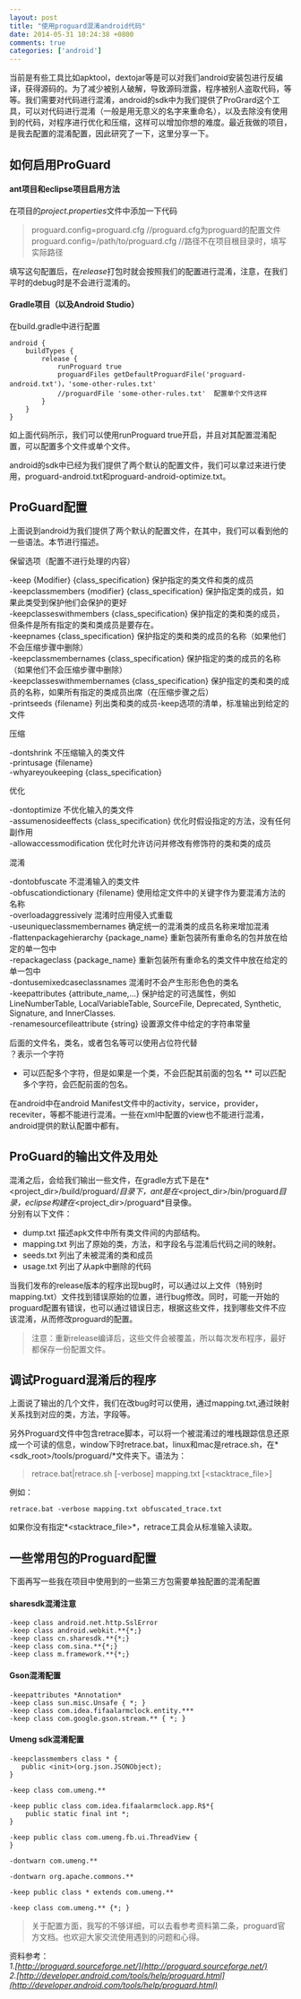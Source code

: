 ```yaml
---
layout: post
title: "使用proguard混淆android代码"
date: 2014-05-31 10:24:38 +0800
comments: true
categories: ['android']
---
```


当前是有些工具比如apktool，dextojar等是可以对我们android安装包进行反编译，获得源码的。为了减少被别人破解，导致源码泄露，程序被别人盗取代码，等等。我们需要对代码进行混淆，android的sdk中为我们提供了ProGrard这个工具，可以对代码进行混淆（一般是用无意义的名字来重命名），以及去除没有使用到的代码，对程序进行优化和压缩，这样可以增加你想的难度。最近我做的项目，是我去配置的混淆配置，因此研究了一下，这里分享一下。

## 如何启用ProGuard

#### ant项目和eclipse项目启用方法
在项目的*project.properties*文件中添加一下代码       
>proguard.config=proguard.cfg  //proguard.cfg为proguard的配置文件    
>proguard.config=/path/to/proguard.cfg //路径不在项目根目录时，填写实际路径    

填写这句配置后，在*release*打包时就会按照我们的配置进行混淆，注意，在我们平时的debug时是不会进行混淆的。
<!--more-->
#### Gradle项目（以及Android Studio）
在build.gradle中进行配置 
```     
android {
    buildTypes {
        release {
            runProguard true
            proguardFiles getDefaultProguardFile('proguard-android.txt')，'some-other-rules.txt'
            //proguardFile 'some-other-rules.txt'  配置单个文件这样
        }
    }
}
```

如上面代码所示，我们可以使用runProguard true开启，并且对其配置混淆配置，可以配置多个文件或单个文件。

android的sdk中已经为我们提供了两个默认的配置文件，我们可以拿过来进行使用，proguard-android.txt和proguard-android-optimize.txt。


## ProGuard配置

上面说到android为我们提供了两个默认的配置文件，在其中，我们可以看到他的一些语法。本节进行描述。


保留选项（配置不进行处理的内容）

-keep {Modifier} {class_specification}    保护指定的类文件和类的成员             
-keepclassmembers {modifier} {class_specification}    保护指定类的成员，如果此类受到保护他们会保护的更好                 
-keepclasseswithmembers {class_specification}    保护指定的类和类的成员，但条件是所有指定的类和类成员是要存在。             
-keepnames {class_specification}    保护指定的类和类的成员的名称（如果他们不会压缩步骤中删除）                        
-keepclassmembernames {class_specification}    保护指定的类的成员的名称（如果他们不会压缩步骤中删除）                  
-keepclasseswithmembernames {class_specification}    保护指定的类和类的成员的名称，如果所有指定的类成员出席（在压缩步骤之后）                   
-printseeds {filename}    列出类和类的成员-keep选项的清单，标准输出到给定的文件             
 
压缩 

-dontshrink    不压缩输入的类文件            
-printusage {filename}              
-whyareyoukeeping {class_specification}                
 
优化 

-dontoptimize    不优化输入的类文件          
-assumenosideeffects {class_specification}    优化时假设指定的方法，没有任何副作用             
-allowaccessmodification    优化时允许访问并修改有修饰符的类和类的成员           
 
混淆 

-dontobfuscate    不混淆输入的类文件                      
-obfuscationdictionary {filename}    使用给定文件中的关键字作为要混淆方法的名称      
-overloadaggressively    混淆时应用侵入式重载             
-useuniqueclassmembernames    确定统一的混淆类的成员名称来增加混淆            
-flattenpackagehierarchy {package_name}    重新包装所有重命名的包并放在给定的单一包中            
-repackageclass {package_name}    重新包装所有重命名的类文件中放在给定的单一包中           
-dontusemixedcaseclassnames    混淆时不会产生形形色色的类名           
-keepattributes {attribute_name,...}    保护给定的可选属性，例如LineNumberTable, LocalVariableTable, SourceFile, Deprecated, Synthetic, Signature, and InnerClasses.         
-renamesourcefileattribute {string}    设置源文件中给定的字符串常量  

后面的文件名，类名，或者包名等可以使用占位符代替    
？表示一个字符
* 可以匹配多个字符，但是如果是一个类，不会匹配其前面的包名
** 可以匹配多个字符，会匹配前面的包名。

在android中在android Manifest文件中的activity，service，provider， receviter，等都不能进行混淆。一些在xml中配置的view也不能进行混淆，android提供的默认配置中都有。       

## ProGuard的输出文件及用处

混淆之后，会给我们输出一些文件，在gradle方式下是在*<project_dir>/build/proguard/*目录下，ant是在*<project_dir>/bin/proguard*目录，eclipse构建在*<project_dir>/proguard*目录像。           
分别有以下文件：        
+ dump.txt 描述apk文件中所有类文件间的内部结构。     
+ mapping.txt 列出了原始的类，方法，和字段名与混淆后代码之间的映射。
+ seeds.txt 列出了未被混淆的类和成员
+ usage.txt 列出了从apk中删除的代码

当我们发布的release版本的程序出现bug时，可以通过以上文件（特别时mapping.txt）文件找到错误原始的位置，进行bug修改。同时，可能一开始的proguard配置有错误，也可以通过错误日志，根据这些文件，找到哪些文件不应该混淆，从而修改proguard的配置。

>注意：重新release编译后，这些文件会被覆盖，所以每次发布程序，最好都保存一份配置文件。

## 调试Proguard混淆后的程序

上面说了输出的几个文件，我们在改bug时可以使用，通过mapping.txt,通过映射关系找到对应的类，方法，字段等。         

另外Proguard文件中包含retrace脚本，可以将一个被混淆过的堆栈跟踪信息还原成一个可读的信息，window下时retrace.bat，linux和mac是retrace.sh，在*<sdk_root>/tools/proguard/*文件夹下。语法为：     

>retrace.bat|retrace.sh [-verbose] mapping.txt [<stacktrace_file>]

例如：

```
retrace.bat -verbose mapping.txt obfuscated_trace.txt
```

如果你没有指定*<stacktrace_file>*，retrace工具会从标准输入读取。


## 一些常用包的Proguard配置

下面再写一些我在项目中使用到的一些第三方包需要单独配置的混淆配置

####  sharesdk混淆注意

```
-keep class android.net.http.SslError
-keep class android.webkit.**{*;}
-keep class cn.sharesdk.**{*;}
-keep class com.sina.**{*;}
-keep class m.framework.**{*;}
```

#### Gson混淆配置
```
-keepattributes *Annotation*
-keep class sun.misc.Unsafe { *; }
-keep class com.idea.fifaalarmclock.entity.***
-keep class com.google.gson.stream.** { *; } 
```

#### Umeng sdk混淆配置

```
-keepclassmembers class * {
   public <init>(org.json.JSONObject);
}

-keep class com.umeng.**

-keep public class com.idea.fifaalarmclock.app.R$*{
    public static final int *;
}

-keep public class com.umeng.fb.ui.ThreadView {
}

-dontwarn com.umeng.**

-dontwarn org.apache.commons.**

-keep public class * extends com.umeng.**

-keep class com.umeng.** {*; }
```


>关于配置方面，我写的不够详细，可以去看参考资料第二条，proguard官方文档。也欢迎大家交流使用遇到的问题和心得。

资料参考：           
*1.[http://proguard.sourceforge.net/](http://proguard.sourceforge.net/)*            
*2.[http://developer.android.com/tools/help/proguard.html](http://developer.android.com/tools/help/proguard.html)*
